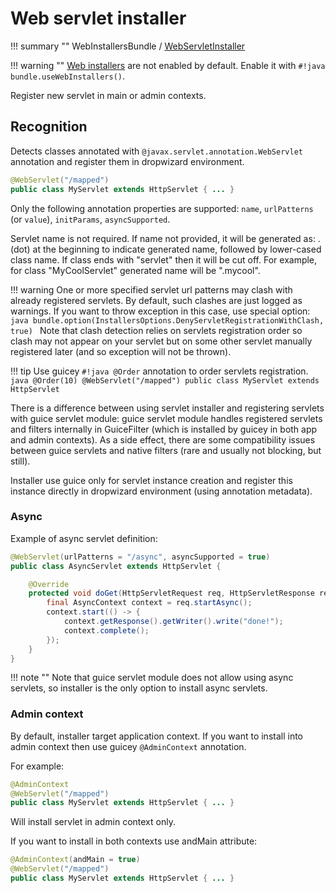 # Web servlet installer

!!! summary ""
    WebInstallersBundle / [WebServletInstaller](https://github.com/xvik/dropwizard-guicey/tree/master/src/main/java/ru/vyarus/dropwizard/guice/module/installer/feature/web/WebServletInstaller.java)        

!!! warning ""
    [Web installers](../guide/web.md#web-installers) are not enabled by default. Enable it with `#!java bundle.useWebInstallers()`.

Register new servlet in main or admin contexts.

## Recognition

Detects classes annotated with `@javax.servlet.annotation.WebServlet` annotation and register them in dropwizard environment.

```java
@WebServlet("/mapped")
public class MyServlet extends HttpServlet { ... }
```

Only the following annotation properties are supported: `name`, `urlPatterns` (or `value`), `initParams`, `asyncSupported`.

Servlet name is not required. If name not provided, it will be generated as:
. (dot) at the beginning to indicate generated name, followed by lower-cased class name. If class ends with "servlet" then it will be cut off.
For example, for class "MyCoolServlet" generated name will be ".mycool".

!!! warning
    One or more specified servlet url patterns may clash with already registered servlets. By default, such clashes are just logged as warnings.
    If you want to throw exception in this case, use special option:
    ```java
    bundle.option(InstallersOptions.DenyServletRegistrationWithClash, true)
    ```
    Note that clash detection relies on servlets registration order so clash may not appear on your servlet but on some other servlet manually registered later 
    (and so exception will not be thrown).

!!! tip 
    Use guicey `#!java @Order` annotation to order servlets registration.
    ```java
    @Order(10)
    @WebServlet("/mapped")
    public class MyServlet extends HttpServlet 
    ```
   
There is a difference between using servlet installer and registering servlets with guice servlet module:
guice servlet module handles registered servlets and filters internally in GuiceFilter (which is installed by guicey in both app and admin contexts).
As a side effect, there are some compatibility issues between guice servlets and native filters (rare and usually not blocking, but still).

Installer use guice only for servlet instance creation and register this instance directly in dropwizard environment (using annotation metadata).       

### Async

Example of async servlet definition:

```java
@WebServlet(urlPatterns = "/async", asyncSupported = true)
public class AsyncServlet extends HttpServlet {

    @Override
    protected void doGet(HttpServletRequest req, HttpServletResponse resp) throws ServletException, IOException {
        final AsyncContext context = req.startAsync();
        context.start(() -> {
            context.getResponse().getWriter().write("done!");
            context.complete();
        });
    }
}
```    
    
!!! note ""
    Note that guice servlet module does not allow using async servlets, so installer is the only option to install async servlets.
    
### Admin context

By default, installer target application context. If you want to install into admin context then 
use guicey `@AdminContext` annotation.

For example: 

```java
@AdminContext
@WebServlet("/mapped")
public class MyServlet extends HttpServlet { ... }
```

Will install servlet in admin context only.

If you want to install in both contexts use andMain attribute:

```java
@AdminContext(andMain = true)
@WebServlet("/mapped")
public class MyServlet extends HttpServlet { ... }
```
  